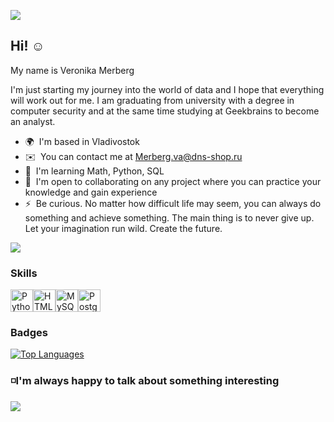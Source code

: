 ![](https://media4.giphy.com/media/hUTlCwzYHrG5a/giphy.gif?cid=ecf05e47ytl9kahzf9hia83mvo9mx1996ofn8pwpnv4ahtde&ep=v1_gifs_search&rid=giphy.gif&ct=g)



## Hi! ☺️
My name is Veronika Merberg 

I'm just starting my journey into the world of data and I hope that everything will work out for me. I am graduating from university with a degree in computer security and at the same time studying at Geekbrains to become an analyst.  
* 🌍  I'm based in Vladivostok
* ✉️  You can contact me at [Merberg.va@dns-shop.ru](mailto:Merberg.va@dns-shop.ru)
* 🧠  I'm learning Math, Python, SQL
* 🤝  I'm open to collaborating on any project where you can practice your knowledge and gain experience
* ⚡  Be curious. No matter how difficult life may seem, you can always do something and achieve something.
 The main thing is to never give up. Let your imagination run wild. Create the future.

<a href="https://www.github.com/lamavii" target="_blank" rel="noreferrer"><img src="https://img.shields.io/github/followers/lamavii?logo=github&style=for-the-badge&color=a855f7&labelColor=000000" /></a>

### Skills

<p align="left"> <a href="https://www.python.org/" target="_blank" rel="noreferrer"><img src="https://raw.githubusercontent.com/danielcranney/readme-generator/main/public/icons/skills/python-colored.svg" width="36" height="36" alt="Python" /></a><a href="https://developer.mozilla.org/en-US/docs/Glossary/HTML5" target="_blank" rel="noreferrer"><img src="https://raw.githubusercontent.com/danielcranney/readme-generator/main/public/icons/skills/html5-colored.svg" width="36" height="36" alt="HTML5" /></a><a href="https://www.mysql.com/" target="_blank" rel="noreferrer"><img src="https://raw.githubusercontent.com/danielcranney/readme-generator/main/public/icons/skills/mysql-colored.svg" width="36" height="36" alt="MySQL" /></a><a href="https://www.postgresql.org/" target="_blank" rel="noreferrer"><img src="https://raw.githubusercontent.com/danielcranney/readme-generator/main/public/icons/skills/postgresql-colored.svg" width="36" height="36" alt="PostgreSQL" /></a> </p> 
 

### Badges

<a href="https://github.com/lamavii" align="left"><img src="https://github-readme-stats.vercel.app/api/top-langs/?username=lamavii&langs_count=10&title_color=a855f7&text_color=ffffff&icon_color=a855f7&bg_color=000000&hide_border=true&locale=en&custom_title=Top%20%Languages" alt="Top Languages" /></a>

### ◽️I'm always happy to talk about something interesting

![](https://media2.giphy.com/media/l41lVsYDBC0UVQJCE/giphy.gif?cid=ecf05e47o3zykgokuqcqoa2a64hjcllxbs2dg5hr6zykgid7&ep=v1_gifs_related&rid=giphy.gif&ct=g)
